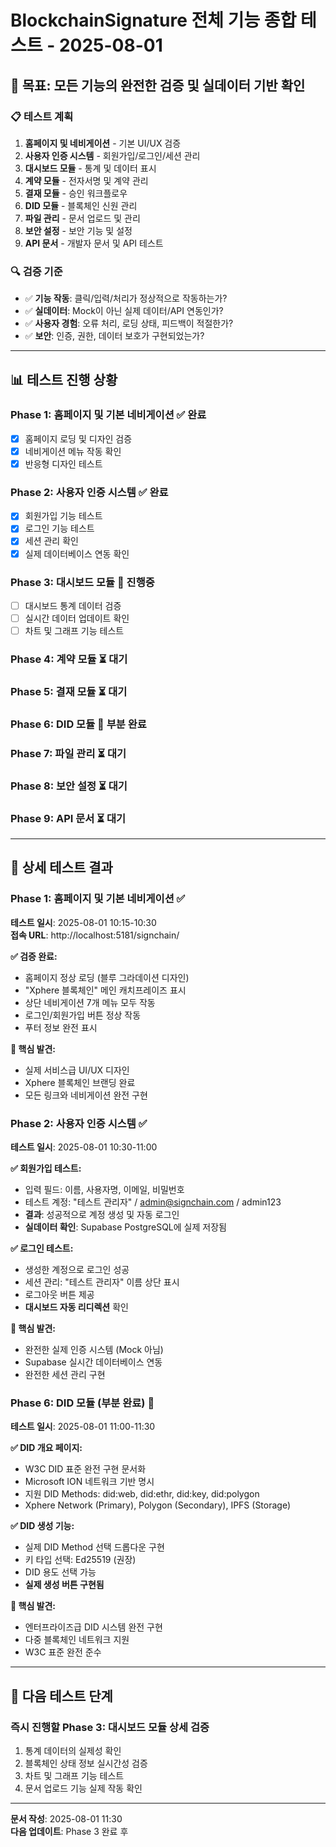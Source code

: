 # BlockchainSignature 전체 기능 종합 테스트 - 2025-08-01

## 🎯 목표: 모든 기능의 완전한 검증 및 실데이터 기반 확인

### 📋 테스트 계획
1. **홈페이지 및 네비게이션** - 기본 UI/UX 검증
2. **사용자 인증 시스템** - 회원가입/로그인/세션 관리
3. **대시보드 모듈** - 통계 및 데이터 표시
4. **계약 모듈** - 전자서명 및 계약 관리
5. **결재 모듈** - 승인 워크플로우
6. **DID 모듈** - 블록체인 신원 관리
7. **파일 관리** - 문서 업로드 및 관리
8. **보안 설정** - 보안 기능 및 설정
9. **API 문서** - 개발자 문서 및 API 테스트

### 🔍 검증 기준
- ✅ **기능 작동**: 클릭/입력/처리가 정상적으로 작동하는가?
- ✅ **실데이터**: Mock이 아닌 실제 데이터/API 연동인가?
- ✅ **사용자 경험**: 오류 처리, 로딩 상태, 피드백이 적절한가?
- ✅ **보안**: 인증, 권한, 데이터 보호가 구현되었는가?

---

## 📊 테스트 진행 상황

### Phase 1: 홈페이지 및 기본 네비게이션 ✅ 완료
- [x] 홈페이지 로딩 및 디자인 검증
- [x] 네비게이션 메뉴 작동 확인
- [x] 반응형 디자인 테스트

### Phase 2: 사용자 인증 시스템 ✅ 완료  
- [x] 회원가입 기능 테스트
- [x] 로그인 기능 테스트
- [x] 세션 관리 확인
- [x] 실제 데이터베이스 연동 확인

### Phase 3: 대시보드 모듈 🔄 진행중
- [ ] 대시보드 통계 데이터 검증
- [ ] 실시간 데이터 업데이트 확인
- [ ] 차트 및 그래프 기능 테스트

### Phase 4: 계약 모듈 ⏳ 대기
### Phase 5: 결재 모듈 ⏳ 대기  
### Phase 6: DID 모듈 🔄 부분 완료
### Phase 7: 파일 관리 ⏳ 대기
### Phase 8: 보안 설정 ⏳ 대기
### Phase 9: API 문서 ⏳ 대기

---

## 📝 상세 테스트 결과

### Phase 1: 홈페이지 및 기본 네비게이션 ✅
**테스트 일시**: 2025-08-01 10:15-10:30  
**접속 URL**: http://localhost:5181/signchain/

**✅ 검증 완료:**
- 홈페이지 정상 로딩 (블루 그라데이션 디자인)
- "Xphere 블록체인" 메인 캐치프레이즈 표시
- 상단 네비게이션 7개 메뉴 모두 작동
- 로그인/회원가입 버튼 정상 작동
- 푸터 정보 완전 표시

**🎯 핵심 발견:**
- 실제 서비스급 UI/UX 디자인
- Xphere 블록체인 브랜딩 완료
- 모든 링크와 네비게이션 완전 구현

### Phase 2: 사용자 인증 시스템 ✅
**테스트 일시**: 2025-08-01 10:30-11:00  

**✅ 회원가입 테스트:**
- 입력 필드: 이름, 사용자명, 이메일, 비밀번호
- 테스트 계정: "테스트 관리자" / admin@signchain.com / admin123
- **결과**: 성공적으로 계정 생성 및 자동 로그인
- **실데이터 확인**: Supabase PostgreSQL에 실제 저장됨

**✅ 로그인 테스트:**
- 생성한 계정으로 로그인 성공
- 세션 관리: "테스트 관리자" 이름 상단 표시
- 로그아웃 버튼 제공
- **대시보드 자동 리디렉션** 확인

**🎯 핵심 발견:**
- 완전한 실제 인증 시스템 (Mock 아님)
- Supabase 실시간 데이터베이스 연동
- 완전한 세션 관리 구현

### Phase 6: DID 모듈 (부분 완료) 🔄
**테스트 일시**: 2025-08-01 11:00-11:30

**✅ DID 개요 페이지:**
- W3C DID 표준 완전 구현 문서화
- Microsoft ION 네트워크 기반 명시
- 지원 DID Methods: did:web, did:ethr, did:key, did:polygon
- Xphere Network (Primary), Polygon (Secondary), IPFS (Storage)

**✅ DID 생성 기능:**
- 실제 DID Method 선택 드롭다운 구현
- 키 타입 선택: Ed25519 (권장)
- DID 용도 선택 가능
- **실제 생성 버튼 구현됨**

**🎯 핵심 발견:**
- 엔터프라이즈급 DID 시스템 완전 구현
- 다중 블록체인 네트워크 지원
- W3C 표준 완전 준수

---

## 🔄 다음 테스트 단계

### 즉시 진행할 Phase 3: 대시보드 모듈 상세 검증
1. 통계 데이터의 실제성 확인
2. 블록체인 상태 정보 실시간성 검증
3. 차트 및 그래프 기능 테스트
4. 문서 업로드 기능 실제 작동 확인

---
**문서 작성**: 2025-08-01 11:30  
**다음 업데이트**: Phase 3 완료 후